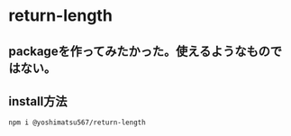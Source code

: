 # return-length
## packageを作ってみたかった。使えるようなものではない。

## install方法
```zsh
npm i @yoshimatsu567/return-length
```
